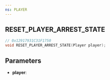 ```yaml
---
ns: PLAYER
---
```

## RESET_PLAYER_ARREST_STATE

```c
// 0x12917931C31F1750
void RESET_PLAYER_ARREST_STATE(Player player);
```

## Parameters
* **player**:
